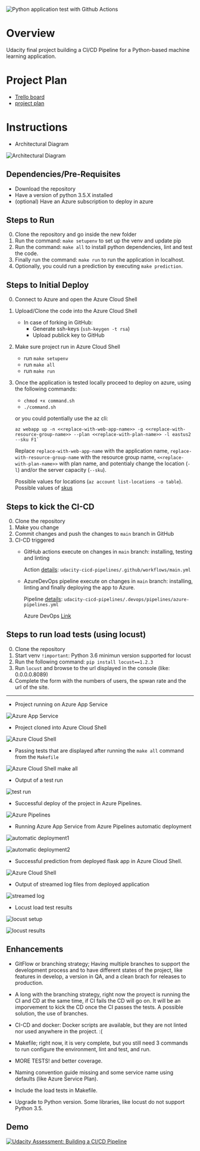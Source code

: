 ![Python application test with Github Actions](https://github.com/alemag1986/udacity-cicd-pipelines/workflows/Python%20application%20test%20with%20Github%20Actions/badge.svg?branch=main&event=push)

# Overview

Udacity final project building a CI/CD Pipeline for a Python-based machine learning application.

# Project Plan

* [Trello board](https://trello.com/b/bGd4Kp9p/cicd-pipeline-project)
* [project plan](https://github.com/alemag1986/udacity-cicd-pipelines/blob/main/docs/CICD%20Pipeline%20Project%20Plan.xlsx)

# Instructions

* Architectural Diagram 

![Architectural Diagram](https://github.com/alemag1986/udacity-cicd-pipelines/blob/main/screenshots/system-work.png?raw=true)

## Dependencies/Pre-Requisites

- Download the repository
- Have a version of python 3.5.X installed
- (optional) Have an Azure subscription to deploy in azure

## Steps to Run

0. Clone the repository and go inside the new folder
1. Run the command: `make setupenv` to set up the venv and update pip
2. Run the command: `make all` to install python dependencies, lint and test the code.  
3. Finally run the command: `make run` to run the application in localhost. 
4. Optionally, you could run a prediction by executing `make prediction`.

## Steps to Initial Deploy

0. Connect to Azure and open the Azure Cloud Shell
1. Upload/Clone the code into the Azure Cloud Shell
    - In case of forking in GitHub:
      - Generate ssh-keys (`ssh-keygen -t rsa`)
      - Upload publick key to GitHub
2. Make sure project run in Azure Cloud Shell
    - run `make setupenv`
    - run `make all`
    - run `make run`       
3. Once the application is tested locally proceed to deploy on azure, using the following commands:
    
    - `chmod +x command.sh`
    - `./command.sh`

    or you could potentially use the az cli:
    ```
    az webapp up -n <<replace-with-web-app-name>> -g <<replace-with-resource-group-name>> --plan <<replace-with-plan-name>> -l eastus2 --sku F1`
    ```
    Replace `replace-with-web-app-name` with the application name, `replace-with-resource-group-name` with the resource group name, `<<replace-with-plan-name>>` with plan name, and potentialy change the location (`-l`) and/or the server capacity (`--sku`).

    Possible values for locations (`az account list-locations -o table`).
    Possible values of [skus](https://azure.microsoft.com/en-us/pricing/details/app-service/linux/)
    
## Steps to kick the CI-CD

0. Clone the repository
1. Make you change 
2. Commit changes and push the changes to `main` branch in GitHub
3. CI-CD triggered
    - GitHub actions execute on changes in `main` branch: installing, testing and linting

        Action [details](https://github.com/alemag1986/udacity-cicd-pipelines/blob/main/.github/workflows/main.yml): `udacity-cicd-pipelines/.github/workflows/main.yml`

    -  AzureDevOps pipeline execute on changes in `main` branch: installing, linting and finally deploying the app to Azure.

        Pipeline [details](https://github.com/alemag1986/udacity-cicd-pipelines/blob/main/.devops/pipelines/azure-pipelines.yml): `udacity-cicd-pipelines/.devops/pipelines/azure-pipelines.yml`
        
        Azure DevOps [Link](https://dev.azure.com/alemag1986/udacity-cicd-pipelines/_build)


## Steps to run load tests (using locust)

0. Clone the repository 
1. Start venv `!important`: Python 3.6 minimun version supported for locust 
2. Run the following command: `pip install locust==1.2.3`
3. Run `locust` and browse to the url displayed in the console (like: 0.0.0.0.8089)
4. Complete the form with the numbers of users, the spwan rate and the url of the site. 

---

* Project running on Azure App Service

![Azure App Service](https://github.com/alemag1986/udacity-cicd-pipelines/blob/main/screenshots/AzureAppService.png?raw=true)

* Project cloned into Azure Cloud Shell

![Azure Cloud Shell](https://github.com/alemag1986/udacity-cicd-pipelines/blob/main/screenshots/AzureCloudShell-repo-cloned.png?raw=true)

* Passing tests that are displayed after running the `make all` command from the `Makefile`

![Azure Cloud Shell make all](https://github.com/alemag1986/udacity-cicd-pipelines/blob/main/screenshots/AzureCloudShell-make-all.png?raw=true)

* Output of a test run

![test run](https://github.com/alemag1986/udacity-cicd-pipelines/blob/main/screenshots/GitHubActions-test-run.png?raw=true)

* Successful deploy of the project in Azure Pipelines.  

![Azure Pipelines](https://github.com/alemag1986/udacity-cicd-pipelines/blob/main/screenshots/AzurePipelines.png?raw=true)

* Running Azure App Service from Azure Pipelines automatic deployment

![automatic deployment1](https://github.com/alemag1986/udacity-cicd-pipelines/raw/main/screenshots/AzureDevOps-pipeline-1.png)

![automatic deployment2](https://github.com/alemag1986/udacity-cicd-pipelines/raw/main/screenshots/AzureDevOps-pipeline-2.png)

* Successful prediction from deployed flask app in Azure Cloud Shell. 

![Azure Cloud Shell](https://github.com/alemag1986/udacity-cicd-pipelines/blob/main/screenshots/AzureCloudShell-prediction.png?raw=true)

* Output of streamed log files from deployed application

![streamed log](https://github.com/alemag1986/udacity-cicd-pipelines/raw/main/screenshots/StreamedLogs.png)


* Locust load test results

![locust setup](https://github.com/alemag1986/udacity-cicd-pipelines/raw/main/screenshots/Locust-take1.png)

![locust results](https://github.com/alemag1986/udacity-cicd-pipelines/raw/main/screenshots/Locust-take2.png)


## Enhancements

- GitFlow or branching strategy; Having multiple branches to support the development process and to have different states of the project, like features in develop, a version in QA, and a clean brach for releases to production.

-  A long with the branching strategy, right now the proyect is running the CI and CD at the same time, if CI fails the CD will go on. It will be an imporvement to kick the CD once the CI passes the tests. A possible solution, the use of branches. 

- CI-CD and docker: Docker scripts are available, but they are not linted nor used anywhere in the project. :(

- Makefile; right now, it is very complete, but you still need 3 commands to run configure the environment, lint and test, and run. 

- MORE TESTS! and better coverage. 

- Naming convention guide missing and some service name using defaults (like Azure Service Plan).

- Include the load tests in Makefile.

- Upgrade to Python version. Some libraries, like locust do not support Python 3.5.

## Demo 

[![Udacity Assessment: Building a CI/CD Pipeline
](http://img.youtube.com/vi/of2BtAVkd40/0.jpg)](https://www.youtube.com/watch?v=of2BtAVkd40 "Udacity Assessment: Building a CI/CD Pipeline
")
